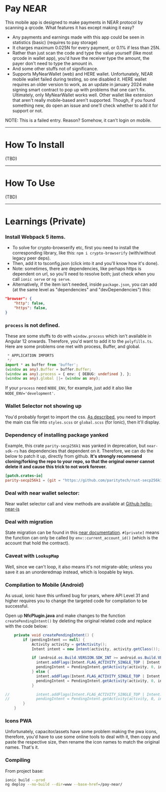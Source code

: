 
# Pay NEAR
This mobile app is designed to make payments in NEAR protocol by scanning a qrcode. What features it has except making it easy? 
- Any payments and earnings made with this app could be seen in statistics (basic) (requires to pay storage)
- It charges maximum 0.025N for every payment, or 0.1% if less than 25N. 
- Rather than just scan the code and type the value yourself (like most qrcode in wallet app), you'd have the receiver type the amount, the payer don't need to type the amount in. 
- And some other stuffs not of significance. 
- Supports MyNearWallet (web) and HERE wallet. Unfortunately, NEAR mobile wallet failed during testing, so one disabled it. HERE wallet requires an older version to work, as an update in january 2024 make signing smart contract to pop up with problems that one can't fix. Ultimately, only MyNearWallet works well. Other wallet like extension that aren't really mobile-based aren't supported. Though, if you found something new, do open an issue and one'll check whether to add it for support or not. 

NOTE: This is a failed entry. Reason? Somehow, it can't login on mobile. 

---
# How To Install
(TBD)

---
# How To Use
(TBD)

---
# Learnings (Private)

### Install Webpack 5 items. 
- To solve for crypto-browserify etc, first you need to install the corresponding library, like this: `npm i crypto-browserify` (with/without legacy peer deps).
- Then, add it to tsconfig.json (click into it and you'll know how it's done). 
- Note: sometimes, there are dependencies, like perhaps https is dependent on url, so you'll need to resolve both; just check when you call `ionic serve` or `ng serve`. 
- Alternatively, if the item isn't needed, inside `package.json`, you can add (at the same level as "dependencies" and "devDependencies") this: 
```json
"browser": {
    "http": false,
    "https": false,
}
```

### `process` is not defined. 
These are some stuffs to do with `window.process` which isn't available in Angular 12 onwards. Therefore, you'd want to add it to the `polyfills.ts`. Here are some problems one met with process, Buffer, and global. 
```ts
 * APPLICATION IMPORTS
 */
import * as buffer from 'buffer';
(window as any).Buffer = buffer.Buffer;
(window as any).process = { env: { DEBUG: undefined }, };
(window as any).global ||= (window as any);
```

If your `process` need `NODE_ENV`, for example, just add it also like `NODE_ENV='development'`. 

### Wallet Selector not showing up
You'd probably forget to import the css. [As described](https://github.com/near/wallet-selector/tree/main/packages/modal-ui), you need to import the main css file into `styles.scss` or `global.scss` (for Ionic), then it'll display. 

### Dependency of installing package yanked
Example, this crate `parity-secp256k1` was yanked in deprecation, but `near-sdk-rs` has dependencies that dependent on it. Therefore, we can do the below to patch it up, directly from github. **It's strongly recommend cloning/forking the repo to your repo, so that the original owner cannot delete it and cause this trick to not work forever.**
```toml
[patch.crates-io]
parity-secp256k1 = {git = "https://github.com/paritytech/rust-secp256k1"}
```

### Deal with near wallet selector: 
Near wallet selector call and view methods are available at [Github hello-near-js](https://github.com/near-examples/hello-near-js/blob/master/frontend/near-wallet.js)

### Deal with migration
State migration can be found in this [near documentation](https://docs.near.org/tutorials/examples/update-contract-migrate-state). `#[private]` means the function can only be called by `env::current_account_id()` (which is the account that hold the contract). 

### Caveat with `LookupMap`
Well, since we can't loop, it also means it's not migrate-able; unless you save it as an unorderedmap instead, which is loopable by keys. 

### Compilation to Mobile (Android)
As usual, ionic have this unfixed bug for years, where API Level 31 and higher requires you to change the targeted code for compilation to be successful. 

Open up **NfcPlugin.java** and make changes to the function `createPendingIntent()` by deleting the original related code and replace with the code below:

```java
    private void createPendingIntent() {
        if (pendingIntent == null) {
            Activity activity = getActivity();
            Intent intent = new Intent(activity, activity.getClass());

            if (android.os.Build.VERSION.SDK_INT >= android.os.Build.VERSION_CODES.M) {
              intent.addFlags(Intent.FLAG_ACTIVITY_SINGLE_TOP | Intent.FLAG_ACTIVITY_CLEAR_TOP);
              pendingIntent = PendingIntent.getActivity(activity, 0, intent, PendingIntent.FLAG_IMMUTABLE);
            } else {
              intent.addFlags(Intent.FLAG_ACTIVITY_SINGLE_TOP | Intent.FLAG_ACTIVITY_CLEAR_TOP);
              pendingIntent = PendingIntent.getActivity(activity, 0, intent, 0);
            }

//            intent.addFlags(Intent.FLAG_ACTIVITY_SINGLE_TOP | Intent.FLAG_ACTIVITY_CLEAR_TOP);
//            pendingIntent = PendingIntent.getActivity(activity, 0, intent, 0);
        }
    }
```

### Icons PWA
Unfortunately, capacitor/assets have some problem making the pwa icons, therefore, you'd have to use some online tools to deal with it, then copy and paste the respective size, then rename the icon names to match the original names. That's it. 

### Compiling
From project base: 

```bash
ionic build --prod
ng deploy --no-build --dir=www --base-href=/pay-near/
```